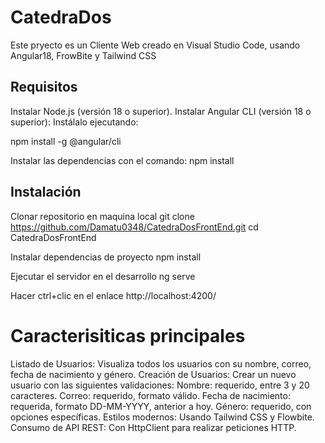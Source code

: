 # CatedraDos

Este pryecto es un Cliente Web creado en Visual Studio Code, usando Angular18, FrowBite y Tailwind CSS

## Requisitos

Instalar Node.js (versión 18 o superior).
Instalar Angular CLI (versión 18 o superior):
Instálalo ejecutando:

npm install -g @angular/cli

Instalar las dependencias con el comando:
npm install


## Instalación

Clonar repositorio en maquina local
git clone https://github.com/Damatu0348/CatedraDosFrontEnd.git
cd CatedraDosFrontEnd

Instalar dependencias de proyecto
npm install

Ejecutar el servidor en el desarrollo
ng serve

Hacer ctrl+clic en el enlace  http://localhost:4200/

# Caracterisiticas principales
Listado de Usuarios: Visualiza todos los usuarios con su nombre, correo, fecha de nacimiento y género.
Creación de Usuarios: Crear un nuevo usuario con las siguientes validaciones:
    Nombre: requerido, entre 3 y 20 caracteres.
    Correo: requerido, formato válido.
    Fecha de nacimiento: requerida, formato DD-MM-YYYY, anterior a hoy.
    Género: requerido, con opciones específicas.
Estilos modernos: Usando Tailwind CSS y Flowbite.
Consumo de API REST: Con HttpClient para realizar peticiones HTTP.